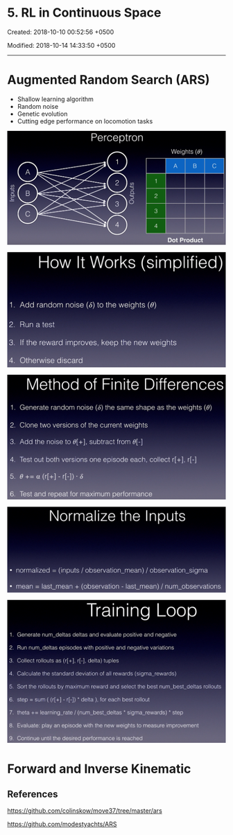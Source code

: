 # 5. RL in Continuous Space

Created: 2018-10-10 00:52:56 +0500

Modified: 2018-10-14 14:33:50 +0500

---

# Augmented Random Search (ARS)
-   Shallow learning algorithm
-   Random noise
-   Genetic evolution
-   Cutting edge performance on locomotion tasks

![image](media/5.-RL-in-Continuous-Space-image1.png)

![image](media/5.-RL-in-Continuous-Space-image2.png)

![image](media/5.-RL-in-Continuous-Space-image3.png)

![image](media/5.-RL-in-Continuous-Space-image4.png)

![image](media/5.-RL-in-Continuous-Space-image5.png)

# Forward and Inverse Kinematic



## References

<https://github.com/colinskow/move37/tree/master/ars>

<https://github.com/modestyachts/ARS>
